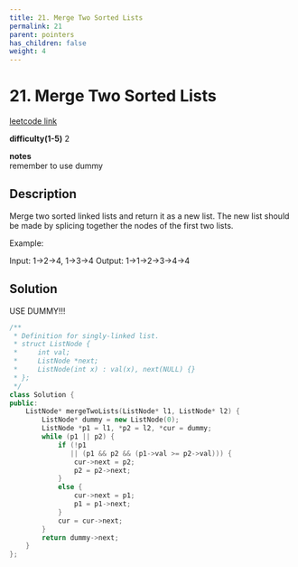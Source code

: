 ```yaml
---
title: 21. Merge Two Sorted Lists
permalink: 21
parent: pointers
has_children: false
weight: 4
---
```

# 21. Merge Two Sorted Lists
[leetcode link](https://leetcode.com/problems/merge-two-sorted-lists/)

**difficulty(1-5)** 
2

**notes**   
remember to use dummy

## Description
Merge two sorted linked lists and return it as a new list. The new list should be made by splicing together the nodes of the first two lists.

Example:

Input: 1->2->4, 1->3->4
Output: 1->1->2->3->4->4

## Solution

USE DUMMY!!!

```c++
/**
 * Definition for singly-linked list.
 * struct ListNode {
 *     int val;
 *     ListNode *next;
 *     ListNode(int x) : val(x), next(NULL) {}
 * };
 */
class Solution {
public:
    ListNode* mergeTwoLists(ListNode* l1, ListNode* l2) {
        ListNode* dummy = new ListNode(0);
        ListNode *p1 = l1, *p2 = l2, *cur = dummy;
        while (p1 || p2) {
            if (!p1
               || (p1 && p2 && (p1->val >= p2->val))) {
                cur->next = p2;
                p2 = p2->next;
            }
            else {
                cur->next = p1;
                p1 = p1->next;
            }
            cur = cur->next;
        }
        return dummy->next;
    }
};
```


